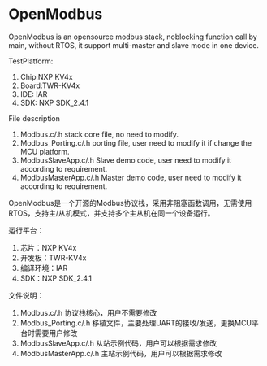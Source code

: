 # OpenModbus
OpenModbus is an opensource modbus stack, noblocking function call by main, without RTOS, it support multi-master and slave mode in one device.

TestPlatform:
1. Chip:NXP KV4x
2. Board:TWR-KV4x
3. IDE: IAR
4. SDK: NXP SDK_2.4.1

File description
1. Modbus.c/.h stack core file, no need to modify.
2. Modbus_Porting.c/.h porting file, user need to modify it if change the MCU platform.
3. ModbusSlaveApp.c/.h Slave demo code, user need to modify it according to requirement.
4. ModbusMasterApp.c/.h Master demo code, user need to modify it according to requirement.

OpenModbus是一个开源的Modbus协议栈，采用非阻塞函数调用，无需使用RTOS，支持主/从机模式，并支持多个主从机在同一个设备运行。

运行平台：
1. 芯片：NXP KV4x
2. 开发板：TWR-KV4x
3. 编译环境：IAR
4. SDK：NXP SDK_2.4.1

文件说明：
1. Modbus.c/.h 协议栈核心，用户不需要修改
2. Modbus_Porting.c/.h 移植文件，主要处理UART的接收/发送，更换MCU平台时需要用户修改
3. ModbusSlaveApp.c/.h 从站示例代码，用户可以根据需求修改
4. ModbusMasterApp.c/.h 主站示例代码，用户可以根据需求修改




